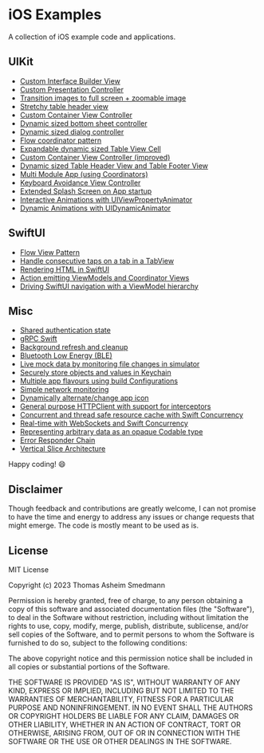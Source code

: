 # iOS Examples

A collection of iOS example code and applications.

## UIKit

- [Custom Interface Builder View](CustomInterfaceBuilderView)
- [Custom Presentation Controller](CustomPresentationController)
- [Transition images to full screen + zoomable image](FullScreenImageTransition)
- [Stretchy table header view](StretchyTableViewHeader)
- [Custom Container View Controller](ContainerViewController)
- [Dynamic sized bottom sheet controller](BottomSheetController)
- [Dynamic sized dialog controller](DialogController)
- [Flow coordinator pattern](FlowControllerPattern)
- [Expandable dynamic sized Table View Cell](ExpandableTableViewCell)
- [Custom Container View Controller (improved)](ImprovedContainerViewController)
- [Dynamic sized Table Header View and Table Footer View](DynamicTableHeaderView)
- [Multi Module App (using Coordinators)](FeatureModules)
- [Keyboard Avoidance View Controller](KeyboardAvoidance)
- [Extended Splash Screen on App startup](ExtendedSplashScreen)
- [Interactive Animations with UIViewPropertyAnimator](InteractiveAnimations)
- [Dynamic Animations with UIDynamicAnimator](DynamicAnimations)

## SwiftUI

- [Flow View Pattern](FlowViewPattern)
- [Handle consecutive taps on a tab in a TabView](ConsecutiveTabTaps)
- [Rendering HTML in SwiftUI](SwiftUIHTML)
- [Action emitting ViewModels and Coordinator Views](ActionableViewModel)
- [Driving SwiftUI navigation with a ViewModel hierarchy](ViewModelHierarchy)

## Misc

- [Shared authentication state](SharedAppAuthState)
- [gRPC Swift](GRPCFTW)
- [Background refresh and cleanup](BackgroundCleanup)
- [Bluetooth Low Energy (BLE)](BLEChat)
- [Live mock data by monitoring file changes in simulator](LiveMockData)
- [Securely store objects and values in Keychain](KeychainStorage)
- [Multiple app flavours using build Configurations](BuildConfigurations)
- [Simple network monitoring](NetworkMonitoring)
- [Dynamically alternate/change app icon](AlternateAppIcon)
- [General purpose HTTPClient with support for interceptors](HTTPClient)
- [Concurrent and thread safe resource cache with Swift Concurrency](ResourceCache)
- [Real-time with WebSockets and Swift Concurrency](WebSocketClient)
- [Representing arbitrary data as an opaque Codable type](OpaqueValue)
- [Error Responder Chain](ErrorResponder)
- [Vertical Slice Architecture](VerticalSlices)

Happy coding! :smile:

## Disclaimer

Though feedback and contributions are greatly welcome, I can not promise to have the time and energy to address any issues or change requests that might emerge.
The code is mostly meant to be used as is.

## License

MIT License

Copyright (c) 2023 Thomas Asheim Smedmann

Permission is hereby granted, free of charge, to any person obtaining a copy
of this software and associated documentation files (the "Software"), to deal
in the Software without restriction, including without limitation the rights
to use, copy, modify, merge, publish, distribute, sublicense, and/or sell
copies of the Software, and to permit persons to whom the Software is
furnished to do so, subject to the following conditions:

The above copyright notice and this permission notice shall be included in all
copies or substantial portions of the Software.

THE SOFTWARE IS PROVIDED "AS IS", WITHOUT WARRANTY OF ANY KIND, EXPRESS OR
IMPLIED, INCLUDING BUT NOT LIMITED TO THE WARRANTIES OF MERCHANTABILITY,
FITNESS FOR A PARTICULAR PURPOSE AND NONINFRINGEMENT. IN NO EVENT SHALL THE
AUTHORS OR COPYRIGHT HOLDERS BE LIABLE FOR ANY CLAIM, DAMAGES OR OTHER
LIABILITY, WHETHER IN AN ACTION OF CONTRACT, TORT OR OTHERWISE, ARISING FROM,
OUT OF OR IN CONNECTION WITH THE SOFTWARE OR THE USE OR OTHER DEALINGS IN THE
SOFTWARE.
